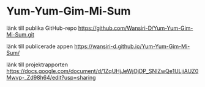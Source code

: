 # Yum-Yum-Gim-Mi-Sum

länk till publika GitHub-repo
https://github.com/Wansiri-D/Yum-Yum-Gim-Mi-Sum.git

länk till publicerade appen
https://wansiri-d.github.io/Yum-Yum-Gim-Mi-Sum/

länk till projektrapporten
https://docs.google.com/document/d/1ZqUHjJeWjOjDP_SNIZwQe1ULjiAUZ0Mwvp-_Zd98h64/edit?usp=sharing
